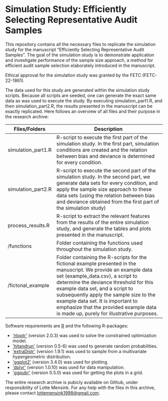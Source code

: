 # Simulation Study: Efficiently Selecting Representative Audit Samples
This repository contains all the necessary files to replicate the simulation study for the manuscript “Efficiently Selecting Representative Audit Samples”. The goal of the simulation study is to demonstrate application and investigate performance of the sample size approach, a method for efficient audit sample selection elaborately introduced in the manuscript.

Ethical approval for the simulation study was granted by the FETC (FETC-22-1861). 

The data used for this study are generated within the simulation study scripts. Because all scripts are seeded, one can generate the exact same data as was used to execute the study. By executing simulation_part1.R, and then simulation_part2.R, the results presented in the manuscript can be exactly replicated. Here follows an overview of all files and their purpose in the research archive:

|Files/Folders|	Description|
|-------------|------------|
|simulation_part1.R|	R-script to execute the first part of the simulation study. In the first part, simulation conditions are created and the relation between bias and deviance is determined for every condition.|
|simulation_part2.R|	R-script to execute the second part of the simulation study. In the second part, we generate data sets for every condition, and apply the sample size approach to these data sets (using the relation between bias and deviance obtained from the first part of the simulation study)  |
|process_results.R| R-script to extract the relevant features from the results of the entire simulation study, and generate the tables and plots presented in the manuscript. |
|/functions|	Folder containing the functions used throughout the simulation study. |
|/fictonal_example|	Folder containing the R-scripts for the fictional example presented in the manuscript. We provide an example data set (example_data.csv), a script to determine the deviance threshold for this example data set, and a script to subsequently apply the sample size to the example data set. It is important to emphasize that the provided example data is made up, purely for illustrative purposes. |

Software requirements are [R](http://www.r-project.org}) and the following R-packages:
- [‘nloptr’](https://cran.r-project.org/web/packages/nloptr/index.html) (version 2.0.3) was used to solve the constrained optimization model.
- ['hitandrun'](https://cran.r-project.org/web/packages/hitandrun/index.html) (version 0.5-6) was used to generate random probabilities.
- ['extraDistr'](https://cran.r-project.org/web/packages/extraDistr/index.html) (version 1.9.1) was used to sample from a multivariate hypergeometric distribution. 
- ['ggplot2'](https://cran.r-project.org/web/packages/ggplot2/index.html) (version 3.4.0) was used for plotting.
- ['dplyr'](https://cran.r-project.org/web/packages/dplyr/index.html) (version 1.0.10) was used for data manipulation. 
- ['ggpubr'](https://cran.r-project.org/web/packages/ggpubr/index.html) (version 0.5.0) was used for getting the plots in a grid. 

The entire research archive is pubicly available on Github, under responsibility of Lotte Mensink. For any help with the files in this archive, please contact lottemensink1998@gmail.com. 
